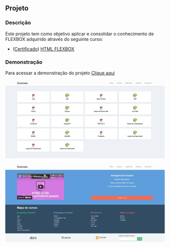 ## Projeto

### Descrição
Este projeto tem como objetivo aplicar e consolidar o conhecimento de FLEXBOX adquirido através do seguinte curso:

* (<a href="https://cursos.alura.com.br/certificate/1e25c3b2-d4e9-4e0b-aaa6-8033fa1afb0c" target="_blank">Certificado</a>) 
<a href="https://cursos.alura.com.br/course/posicione-elementos-com-flexbox" target="_blank">HTML FLEXBOX</a>

### Demonstração
Para acessar a demonstração do projeto <a href="https://bruno-salzani.github.io/project-html-courses/" target="_blank">Clique aqui</a>


![GitHub Logo](/src/assets/img/thumb_1.jpg)

![GitHub Logo](/src/assets/img/thumb_2.jpg)

